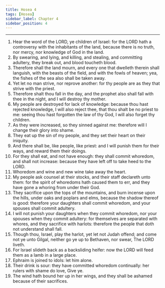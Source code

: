 ```yaml
---
title: Hosea 4
tags: [Hosea]
sidebar_label: Chapter 4
sidebar_position: 4
---
```


---
1. Hear the word of the LORD, ye children of Israel: for the LORD hath a controversy with the inhabitants of the land, because there is no truth, nor mercy, nor knowledge of God in the land.
2. By swearing, and lying, and killing, and stealing, and committing adultery, they break out, and blood toucheth blood.
3. Therefore shall the land mourn, and every one that dwelleth therein shall languish, with the beasts of the field, and with the fowls of heaven; yea, the fishes of the sea also shall be taken away.
4. Yet let no man strive, nor reprove another: for thy people are as they that strive with the priest.
5. Therefore shalt thou fall in the day, and the prophet also shall fall with thee in the night, and I will destroy thy mother.
6. My people are destroyed for lack of knowledge: because thou hast rejected knowledge, I will also reject thee, that thou shalt be no priest to me: seeing thou hast forgotten the law of thy God, I will also forget thy children.
7. As they were increased, so they sinned against me: therefore will I change their glory into shame.
8. They eat up the sin of my people, and they set their heart on their iniquity.
9. And there shall be, like people, like priest: and I will punish them for their ways, and reward them their doings.
10. For they shall eat, and not have enough: they shall commit whoredom, and shall not increase: because they have left off to take heed to the LORD.
11. Whoredom and wine and new wine take away the heart.
12. My people ask counsel at their stocks, and their staff declareth unto them: for the spirit of whoredoms hath caused them to err, and they have gone a whoring from under their God.
13. They sacrifice upon the tops of the mountains, and burn incense upon the hills, under oaks and poplars and elms, because the shadow thereof is good: therefore your daughters shall commit whoredom, and your spouses shall commit adultery.
14. I will not punish your daughters when they commit whoredom, nor your spouses when they commit adultery: for themselves are separated with whores, and they sacrifice with harlots: therefore the people that doth not understand shall fall.
15. Though thou, Israel, play the harlot, yet let not Judah offend; and come not ye unto Gilgal, neither go ye up to Bethaven, nor swear, The LORD liveth.
16. For Israel slideth back as a backsliding heifer: now the LORD will feed them as a lamb in a large place.
17. Ephraim is joined to idols: let him alone.
18. Their drink is sour: they have committed whoredom continually: her rulers with shame do love, Give ye.
19. The wind hath bound her up in her wings, and they shall be ashamed because of their sacrifices.